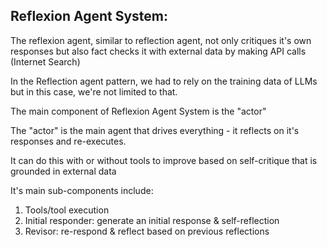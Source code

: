 ## Reflexion Agent System:

The reflexion agent, similar to reflection agent, not only critiques it's own responses but also fact checks it with external data by making API calls (Internet Search)

In the Reflection agent pattern, we had to rely on the training data of LLMs but in this case, we're not limited to that.

The main component of Reflexion Agent System is the "actor"

The "actor" is the main agent that drives everything - it reflects on it's responses and re-executes.

It can do this with or without tools to improve based on self-critique that is grounded in external data

It's main sub-components include:
1. Tools/tool execution
2. Initial responder: generate an initial response & self-reflection
3. Revisor: re-respond & reflect based on previous reflections
